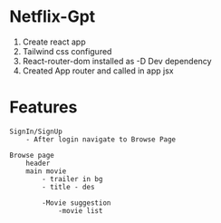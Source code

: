 
# Netflix-Gpt


1. Create react app
2. Tailwind css configured
3. React-router-dom installed as -D Dev dependency
4. Created App router  and called in app jsx


# Features

    SignIn/SignUp
        - After login navigate to Browse Page

    Browse page
        header
        main movie
            - trailer in bg
            - title - des
            
            -Movie suggestion
                -movie list



 